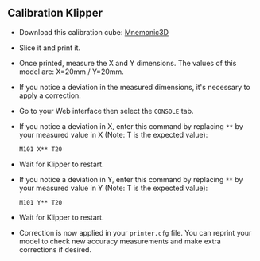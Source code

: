 ## Calibration Klipper

- Download this calibration cube: <a href="https://makerworld.com/en/models/620292">Mnemonic3D</a>

- Slice it and print it.

- Once printed, measure the X and Y dimensions. The values ​​of this model are: X=20mm / Y=20mm.

- If you notice a deviation in the measured dimensions, it's necessary to apply a correction.

- Go to your Web interface then select the `CONSOLE` tab.

- If you notice a deviation in X, enter this command by replacing `**`  by your measured value in X (Note: T is the expected value):

  ```
  M101 X** T20
  ```

- Wait for Klipper to restart.

- If you notice a deviation in Y, enter this command by replacing `**`  by your measured value in Y (Note: T is the expected value):
 
  ```
  M101 Y** T20
  ```

- Wait for Klipper to restart.

- Correction is now applied in your `printer.cfg` file. You can reprint your model to check new accuracy measurements and make extra corrections if desired.
